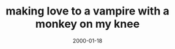 ---
layout: base.njk
title : 'making love to a vampire with a monkey on my knee' 
view_title : 'None' 
year : '2000' 
date : '2000-01-18' 
img_file : '/drawing/makinglove.png' 
html_file : 'makinglov' 
next_html : 'itshard.html' 
year_order : '41' 
permalink : "title/{{html_file}}.html"
---